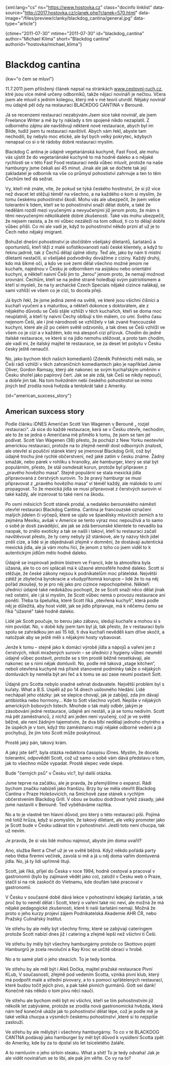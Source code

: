 
{xml:lang="cs" ns="https://www.hostovka.cz" class="docinfo linklist" data-source="http://2017.hostovka.cz/clanek.php?clanek=570.html" data-image="/files/preview/clanky/blackdog_cantina/general.jpg" data-type="article"}

{ctime="2011-07-30" mtime="2011-07-30" id="blackdog\_cantina" author="Michael Klíma" short="Blackdog cantina" authorid="hostovka/michael\_klima"}

# Blackdog cantina

<!-- generated attribute kw by user_udpatekw.sh on 2020-04-21, do not edit -->

{kw="o čem se mluví"}

11.7.2011 jsem přiložený článek napsal na stránkách www.cestovní-ruch.cz, ktré jsou více méně určeny odborníků, takže nějací novináři je nečtou. Včera jsem ale mluvil s jedním kolegou, který mě v mé teorii utvrdil. Nějaký novinář mu údajně pěl ódy na restauraci BLACKDOG CANTINA v Berouně.

Já se recenzemi restaurací nezabývám.Jsem sice také novinář, ale jsem Freelance Writer a mě by ty náklady s tím spojené nikdo nezaplatil. Z odborného zájmu ale navštěvuji některé nové restaurace, abych byl im Bilde, tudíž jsem tu restauraci navštívil. Abych vám řekl, abyste tam nechodili, by nebylo moc etické, ale byl bych velký pokrytec, kdybych nenapsal co si o té rádoby dobré restauraci myslím.

Blackdog C antina je údajně vegetariánská kuchyně, Fast Food, ale mohu vás ujistit že do vegetariánské kuchyně to má hodně daleko a o nějaké rychlosti se v této Fast Food restauraci nedá vůbec mluvit, protože na naše hamburgry jsme čekali asi 45 minut. Jinak ale jak se dočtete tak její zakladatel je odborník na vše co průmysl pohostiství zahrnuje a ten to těm Čechům teď dá sežrat.

Vy, kteří mě znáte, víte, že pokud se týká českého hostinství, že si již více než dvacet let stěžuji téměř na všechno, a na každého o kom si myslím, že tomu českému pohostinství škodí. Mohu vás ale ubezpečit, že jsem velice tolerantní k lidem, kteří se to pohostinství snaží dělat dobře, a také že nedělám rozdíl mezi vyučenými a nevyučenými již jenom proto, že mám s těmi nevyučenými několikaleté dobré zkušenosti. Také vás mohu ubezpečit, že nejsem rasista, a že mi vůbec nezáleží na tom odkud, ti co to dělají dobře vůbec přišli. Co mi ale vadí je, když to pohostinství někdo przní ať už je to Čech nebo nějaký imigrant.

Bohužel dnešní pohostinství je útočištěm všelijaký diletantů, šarlatánů a oportunistů, kteří těží z malé sofistikovanosti naši české klientely, a když to řeknu jadrně, tak z Čechů dělají úplné idioty. Teď ale, jako by nám ti místní diletanti nestačili, si všelijaké podvodníky dovážíme z ciziny. Každý druhý, kdo má šikmé oči, a kdo ve své zemi dělal všechno možné jenom ne kuchaře, najednou v Česku je odborníkem na asijskou nebo orientální kuchyni, a někteří naivní Češi jim to „žerou“ jenom proto, že nemají možnost srovnání. Čechům, kteří se na jedné straně holedbají svým patriotismem a kteří si mysleli, že na ty archaické Czech Specials nějaké cizince nalákají, se sami vzhlíží ve všem co je cizí, to docela přeji.

Já bych řekl, že jsme jediná země na světě, ve které jsou všichni číšníci a kuchaři vyučení a s maturitou, a někteří dokonce s doktorátem, ale z nějakého důvodu se Češi stále vzhlíží v těch kuchařích, kteří se doma moc neuplatnili, a kteří ty naivní Čechy oblbují s tím málem, co umí. Svého času nejenom Češi, ale i jiné národnosti se vzhlížely v tak zvané francouzské kuchyni, které ale již po celém světě odzvonilo, a tak dnes se Češi vzhlíží ve všem co je cizí a v každém, kdo má alespoň cizí přízvuk. Chodím do jedné italské restaurace, ve které si na jídlo nemohu stěžovat, a proto tam chodím, ale vadí mi, že italský majitel té restaurace, se za deset let pobytu v Česku česky ještě nenaučil.

No, jako bychom těch našich komediantů (Zdeněk Pohlreich) měli málo, se Češi rádi vzhlíží v těch zahraničních komediantech jako je například Jamie Oliver, Gordon Ramsay, který ale nakonec se svým kuchařským uměním v Česku shořel jako papírový čert. Jak se ale zdá, tak Češi se nikdy nepoučí, a dobře jim tak. Na tom hvězdném nebi českého pohostinství se mimo jiných teď zrodila nová hvězda a tentokrát také z Ameriky.

{id="american\_suxcess\_story"}

## American suxcess story

Podle článku iDNES Američan Scott Van Wagenen v Berouně „ rozjel restauraci“. Já sice do každé restaurace, kerá se v Česku otevře, nechodím, ale to že se jedná o Američana mě přimělo k tomu, že jsem se tam jel podívat. Scott Van Wagenen (38) přesto, že pochází z New Yorku neotevřel americkou restauraci, protože na to zřejmě neměl dost odborných znalosti, ale otevřel si pouliční stánek který se jmenoval Blackdog Grill, což byl údajně trochu jiné rychlé občerstvení, než jaké zatím v česku známe. Žádný smažák, nebo párek v rohlíku s hranolky, ale hamburger, který se stal být populárním, přesto, že stál osmdesát korun, protože byl připraven z „pravého hovězího masa“. Stejně populární se stala mexická jídla připravovaná z čerstvých surovin. To že pravý hamburgr se musí připravovat z „pravého hovězího masa“ ví téměř každý, ale málokdo to umí propagovat. To že mexická jídla se musí připravovat z čerstvých surovin ví také každý, ale inzerovat to také není na škodu.

Po osmi měsících Scott stánek prodal, a nedaleko berounského náměstí otevřel restauraci Blackdog Cantina. Cantina je francouzské označení malých jídelen či výčepů, které se ujalo ve španělsky mluvících zemích a to zejména Mexiku, avšak v Americe se tento výraz moc nepoužívá a to samo o sobě je dosti zavádějící, ale jak se zdá berounské klientele to nevadilo ba naopak, to znělo exoticky a tak se našli i takoví, kteří tu restauraci začali navštěvovat přesto, že ty ceny nebyly již stánkové, ale ty názvy těch jídel zněli cize, a lidé si je objednávali zřejmě v domnění, že dostávají autentická mexická jídla, ale já vám mohu říci, že jenom z toho co jsem viděl to k autentickým jídlům mělo hodně daleko. 

Údajně se inspirovali jedním bistrem ve Francii, kde ta atmosféra byla úžasná, ale to co oni splácali má k úžasné atmosféře hodně daleko. Scott si stěžuje, že české zákony nejsou k podnikatelům moc přátelské. Největší zátěž je zbytečná byrokracie a všudypřítomná korupce – lidé že to na něj pořád zkoušejí, to je pro něj jako pro cizince nepochopitelné. Někteří úředníci údajně také nedokážou pochopit, že se Scott snaží něco dělat jinak než ostatní, ale i já si myslím, že Scott vůbec nemá o provozu restaurace ani ponětí. Třeba ta špeluňka, které Scott říká „otevřená kuchyň“, která podle něj je důležitá, aby host viděl, jak se jídlo připravuje, má k něčemu čemu se říká "úžasné" také hodně daleko.

Lidé jak Scott poučuje, to berou jako zábavu, sledují kuchaře a mohou si s ním povídat. No, v době kdy jsem tam byl já, tak přesto, že v restauraci bylo spolu se zahrádkou jen asi 15 lidí, ti dva kuchaři nevěděli kam dříve skočit, a natožpak aby se ještě měli s nějakými hosty vybavovat.

Jenže k tomu – stejně jako k domácí výrobě jídla a nápojů a vaření jen z čerstvých, nikoli mražených surovin – se úředníci z hygieny vůbec neuměli údajně vůbec postavit, protože se s tím prostě běžně nesetkávají, ale nakonec se s nimi nějak domluvili. No, podle mě taková „stage kitchen“, neboli otevřená kuchyně má přísně stanovené podmínky takže o nějakých domluvách by neměla být ani řeč a k tomu se asi zase neumí postavit Sott.

Údajně pro Scotta nebylo snadné sehnat dodavatele. Největší problém byl s kuřaty. What a B.S. Uspěli až po 14 dnech usilovného hledání. Lidé nechápali jeho otázky: jak se slepice chovají, jak je zabíjejí, zda jim dávají antibiotika nebo hormony... Kde to Sott všechno vyčetl. Nepíše v nějakých amerických bobových listech. Mnohde o tak malý odběr, jakým je zásobování jedné restaurace, údajně ani nestáli, a já se tomu nedivím. Scott má pět zaměstnanců, z nichž ani jeden není vyučený, což je ve světě běžné, ale není žádným tajemstvím, že dva blbí nedělají jednoho chytrého a že úspěch je v tom, když tito zaměstnanci mají nějaké odborné vedení a já pochybuji, že jim toto Scott může poskytnout.

Prostě jaký pán, takový krám.

A jaký jste šéf?, byla otázka redaktora časopisu iDnes. Myslím, že docela tolerantní, odpověděl Scott, což už samo o sobě vám dává představu o tom, jak to všechno může vypadat. Prostě slepec vede slepé.

Bude "černých psů" v Česku víc?, byl další otázka.

Jsme teprve na začátku, ale je pravda, že přemýšlíme o expanzi. Rádi bychom značku nabízeli jako franšízu. Brzy by se měla otevřít Blackdog Cantina v Praze Holešovicích, na Smíchově zase stánek s rychlým občerstvením Blackdog Grill. V obou se budou dodržovat tytéž zásady, jaké jsme nastavili v Berouně. Teď vyběháváme razítka.

No a to je vlastně ten hlavní důvod, pro který o této restauraci píši. Pojímá mě totiž hrůza, když si pomyslím, že takový diletant, ale velký promoter jako je Scott bude v Česku udávat tón v pohostinství. Jestli toto není chucpa, tak už nevím. 

Je pravda, že si vás lidé mohou najmout, abyste jim doma uvařil?

Ano, služba Rent a Chef už je ve světě běžná. Když někdo pořádá party nebo třeba firemní večírek, zavolá si mě a já u něj doma vařím domluvená jídla. No, já ty lidi upřímně lituji.

Scott, jak říká, přijel do Česka v roce 1994, hodně cestoval a pracoval v gastronomii (bylo by zajímavé vědět jako co), založil v Česku web o Praze, stačil si na rok zaskočit do Vietnamu, kde doufám také pracoval v gastronomii. 

V Česku v současné době dává lekce v pohostinství kdejaký šarlatán, a tak proč by to neměl dělat i Scott, který o vaření také nic neví, ale možná že má nějaké pedagogické zkušenosti, které ti naši šarlatáni nemají. Možná že proto o jeho kurzy projeví zájem Podnikatelská Akademie AHR ĆR, nebo Pražský Culinářský lnstitut.

Ve střehu by ale měly být všechny firmy, které se zabývají cateringem protože Scott nabízí dnes již i catering a zřejmě lepší než všichni ti Češi.

Ve střehu by měly být všechny hamburgárny protože co Skottovo pojetí Hamburgrů je zcela revoluční a Ray Kroc se určitě obrací v hrobě.

No a to samé platí o jeho steacích. To je tedy bomba.

Ve střehu by ale měl být i Aleš Dočka, majitel pražské restaurace Pivní KLub, V současnosti, zřejmě pod vedením Scotta, vzniká pivní klub, který má podpořit malé a střední pivovary, a to s pomocí spřátelených restaurací, které budou točit jejich pivo, a pak také pivních gurmánů. Gott sei dank! Konečně nás někdo o tom pivu něci naučí.

Ve střehu ale bychom měli být mi všichni, kteří se tím pohostinstvím již několik let zabýváme, protože se zrodila nová gastronomická hvězda, která nám teď konečně ukáže jak to pohostinství dělat lépe, což je podle mě je také veliká chucpa a výsměch českému pohostinství ,které si to nejspíše zaslouží.

Ve střehu by ale mělybýt i všechnny hamburgárny. To co v té BLACKDOG CANTNA podávají jako hamburger by měl být důvod k vysídlení Scotta zpět do Ameriky, kde by za to dpstal sto let tsíceletého žaláře.

A to nemluvím o jeho sirloin steaku. What a shit! To je tedy odvaha! Jak je ale vidět novinářum se to líbí, ale pak jim věřte. Co vy na to?

